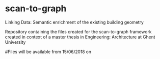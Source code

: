 # scan-to-graph
Linking Data: Semantic enrichment of the existing building geometry

Repository containing the files created for the scan-to-graph framework 
created in context of a master thesis in Engineering: Architecture at Ghent University 

#Files will be available from 15/06/2018 on

